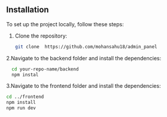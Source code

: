 
## Installation
To set up the project locally, follow these steps:
1. Clone the repository:
   ```bash
   git clone  https://github.com/mohansahu18/admin_panel 

2.Navigate to the backend folder and install the dependencies:
```bash
  cd your-repo-name/backend
  npm instal
```
3.Navigate to the frontend folder and install the dependencies:
```bash
cd ../frontend
npm install
npm run dev

   
